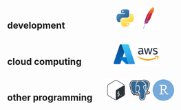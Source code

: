 #

## development $~~~~~~~~~~~~~~~~~~~~~$ <img src="https://github.com/devicons/devicon/blob/master/icons/python/python-original.svg" height=50 /> <img src="https://github.com/devicons/devicon/blob/master/icons/apache/apache-original.svg" height=50 /> 

## cloud computing $~~~~~~~~~~~~~$ <img src="https://github.com/devicons/devicon/blob/master/icons/azure/azure-original.svg" height=50 /> <img src="https://github.com/devicons/devicon/blob/master/icons/amazonwebservices/amazonwebservices-original-wordmark.svg" height=50 />

## other programming $~~~~$ <img src="https://github.com/devicons/devicon/blob/master/icons/bash/bash-original.svg" height=50 /> <img src="https://github.com/devicons/devicon/blob/master/icons/postgresql/postgresql-original.svg" height=50 /> <img src="https://github.com/devicons/devicon/blob/master/icons/rstudio/rstudio-original.svg" height=50 />

